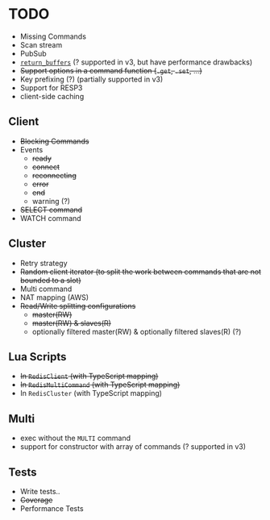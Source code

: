 # TODO
* Missing Commands
* Scan stream
* PubSub
* [`return_buffers`](https://github.com/NodeRedis/node-redis#options-object-properties) (? supported in v3, but have performance drawbacks)
* ~~Support options in a command function (`.get`, `.set`, ...)~~
* Key prefixing (?) (partially supported in v3)
* Support for RESP3
* client-side caching

## Client
* ~~Blocking Commands~~
* Events
  * ~~ready~~
  * ~~connect~~
  * ~~reconnecting~~
  * ~~error~~
  * ~~end~~
  * warning (?)
* ~~SELECT command~~
* WATCH command

## Cluster
* Retry strategy
* ~~Random client iterator (to split the work between commands that are not bounded to a slot)~~
* Multi command
* NAT mapping (AWS)
* ~~Read/Write splitting configurations~~
  * ~~master(RW)~~
  * ~~master(RW) & slaves(R)~~
  * optionally filtered master(RW) & optionally filtered slaves(R) (?)

## Lua Scripts
* ~~In `RedisClient` (with TypeScript mapping)~~
* ~~In `RedisMultiCommand` (with TypeScript mapping)~~
* In `RedisCluster` (with TypeScript mapping)

## Multi
* exec without the `MULTI` command
* support for constructor with array of commands (? supported in v3)

## Tests
* Write tests..
* ~~Coverage~~
* Performance Tests
